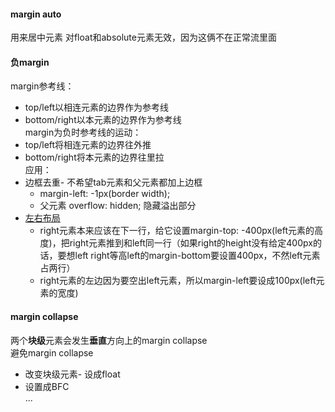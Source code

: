 #### margin auto
用来居中元素 
对float和absolute元素无效，因为这俩不在正常流里面   

#### 负margin     
margin参考线：  
  - top/left以相连元素的边界作为参考线     
  - bottom/right以本元素的边界作为参考线   
margin为负时参考线的运动：  
  - top/left将相连元素的边界往外推   
  - bottom/right将本元素的边界往里拉    
应用：   
- 边框去重- 不希望tab元素和父元素都加上边框    
  - margin-left: -1px(border width);   
  - 父元素 overflow: hidden; 隐藏溢出部分  
- [左右布局](https://codepen.io/jeancccccc/pen/qzEYOZ)      
  - right元素本来应该在下一行，给它设置margin-top: -400px(left元素的高度)，把right元素推到和left同一行（如果right的height没有给定400px的话，要想left right等高left的margin-bottom要设置400px，不然left元素占两行）  
  - right元素的左边因为要空出left元素，所以margin-left要设成100px(left元素的宽度)  

#### margin collapse   
两个**块级**元素会发生**垂直**方向上的margin collapse  
避免margin collapse   
- 改变块级元素- 设成float  
- 设置成BFC   
...